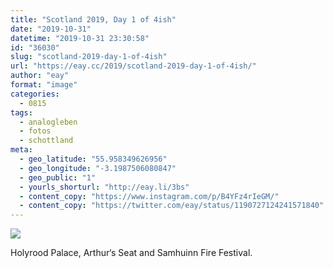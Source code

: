 ```yaml
---
title: "Scotland 2019, Day 1 of 4ish"
date: "2019-10-31"
datetime: "2019-10-31 23:30:58"
id: "36030"
slug: "scotland-2019-day-1-of-4ish"
url: "https://eay.cc/2019/scotland-2019-day-1-of-4ish/"
author: "eay"
format: "image"
categories:
  - 0815
tags:
  - analogleben
  - fotos
  - schottland
meta:
  - geo_latitude: "55.958349626956"
  - geo_longitude: "-3.1987506080847"
  - geo_public: "1"
  - yourls_shorturl: "http://eay.li/3bs"
  - content_copy: "https://www.instagram.com/p/B4YFz4rIeGM/"
  - content_copy: "https://twitter.com/eay/status/1190727124241571840"
---
```


![](https://eay.cc/uploads/2019/scotland2019-1.jpeg)

Holyrood Palace, Arthur‘s Seat and Samhuinn Fire Festival.
